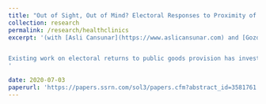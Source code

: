 ```yaml
---
title: "Out of Sight, Out of Mind? Electoral Responses to Proximity of Healthcare"
collection: research
permalink: /research/healthclinics
excerpt: '(with [Asli Cansunar](https://www.aslicansunar.com) and [Gozde Corekcioglu](https://www.gozdecorekcioglu.com)), *Conditionally accepted at the Journal of Politics (replication pending)*


Existing work on electoral returns to public goods provision has investigated changes in government expenditure aggregated at levels that do not have any bearing on geographical access. In this paper, we focus on the political economy of the catchment areas of public services. Rather than investigating the binary relationship between public goods provision and electoral returns within formally drawn borders, we ask whether decreases in walking time to a public service attract votes for the incumbent. Leveraging the Family Medicine Reform in Turkey, which gave rise to an exogenous variation in voter proximity to the free health clinics in Istanbul, we find that communities whose walking distance to the closest clinic decreased voted significantly more for the AKP, the incumbent, between 2011 and 2015. We also show that poorer and healthcare dependent communities were more responsive to improvements in spatial accessibility to the local clinics.
'

date: 2020-07-03
paperurl: 'https://papers.ssrn.com/sol3/papers.cfm?abstract_id=3581761'
---
```


